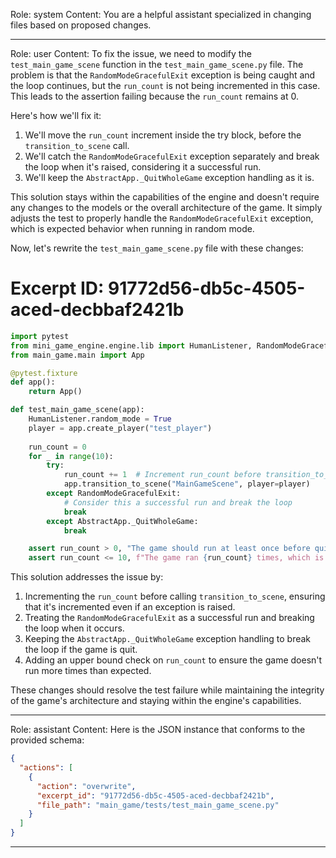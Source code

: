 Role: system
Content: You are a helpful assistant specialized in changing files based on proposed changes.
__________________
Role: user
Content: To fix the issue, we need to modify the `test_main_game_scene` function in the `test_main_game_scene.py` file. The problem is that the `RandomModeGracefulExit` exception is being caught and the loop continues, but the `run_count` is not being incremented in this case. This leads to the assertion failing because the `run_count` remains at 0.

Here's how we'll fix it:

1. We'll move the `run_count` increment inside the try block, before the `transition_to_scene` call.
2. We'll catch the `RandomModeGracefulExit` exception separately and break the loop when it's raised, considering it a successful run.
3. We'll keep the `AbstractApp._QuitWholeGame` exception handling as it is.

This solution stays within the capabilities of the engine and doesn't require any changes to the models or the overall architecture of the game. It simply adjusts the test to properly handle the `RandomModeGracefulExit` exception, which is expected behavior when running in random mode.

Now, let's rewrite the `test_main_game_scene.py` file with these changes:

# Excerpt ID: 91772d56-db5c-4505-aced-decbbaf2421b
```python main_game/tests/test_main_game_scene.py
import pytest
from mini_game_engine.engine.lib import HumanListener, RandomModeGracefulExit, AbstractApp
from main_game.main import App

@pytest.fixture
def app():
    return App()

def test_main_game_scene(app):
    HumanListener.random_mode = True
    player = app.create_player("test_player")
    
    run_count = 0
    for _ in range(10):
        try:
            run_count += 1  # Increment run_count before transition_to_scene
            app.transition_to_scene("MainGameScene", player=player)
        except RandomModeGracefulExit:
            # Consider this a successful run and break the loop
            break
        except AbstractApp._QuitWholeGame:
            break

    assert run_count > 0, "The game should run at least once before quitting"
    assert run_count <= 10, f"The game ran {run_count} times, which is more than expected"
```

This solution addresses the issue by:

1. Incrementing the `run_count` before calling `transition_to_scene`, ensuring that it's incremented even if an exception is raised.
2. Treating the `RandomModeGracefulExit` as a successful run and breaking the loop when it occurs.
3. Keeping the `AbstractApp._QuitWholeGame` exception handling to break the loop if the game is quit.
4. Adding an upper bound check on `run_count` to ensure the game doesn't run more times than expected.

These changes should resolve the test failure while maintaining the integrity of the game's architecture and staying within the engine's capabilities.
__________________
Role: assistant
Content: Here is the JSON instance that conforms to the provided schema:

```json
{
  "actions": [
    {
      "action": "overwrite",
      "excerpt_id": "91772d56-db5c-4505-aced-decbbaf2421b",
      "file_path": "main_game/tests/test_main_game_scene.py"
    }
  ]
}
```
__________________
